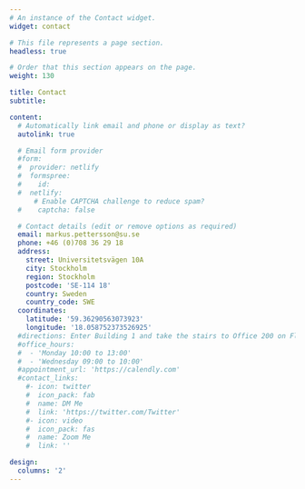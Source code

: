 ```yaml
---
# An instance of the Contact widget.
widget: contact

# This file represents a page section.
headless: true

# Order that this section appears on the page.
weight: 130

title: Contact
subtitle:

content:
  # Automatically link email and phone or display as text?
  autolink: true

  # Email form provider
  #form:
  #  provider: netlify
  #  formspree:
  #    id:
  #  netlify:
      # Enable CAPTCHA challenge to reduce spam?
  #    captcha: false

  # Contact details (edit or remove options as required)
  email: markus.pettersson@su.se
  phone: +46 (0)708 36 29 18
  address:
    street: Universitetsvägen 10A
    city: Stockholm
    region: Stockholm
    postcode: 'SE-114 18'
    country: Sweden
    country_code: SWE
  coordinates:
    latitude: '59.36290563073923'
    longitude: '18.058752373526925'
  #directions: Enter Building 1 and take the stairs to Office 200 on Floor 2
  #office_hours:
  #  - 'Monday 10:00 to 13:00'
  #  - 'Wednesday 09:00 to 10:00'
  #appointment_url: 'https://calendly.com'
  #contact_links:
    #- icon: twitter
    #  icon_pack: fab
    #  name: DM Me
    #  link: 'https://twitter.com/Twitter'
    #- icon: video
    #  icon_pack: fas
    #  name: Zoom Me
    #  link: ''

design:
  columns: '2'
---
```

